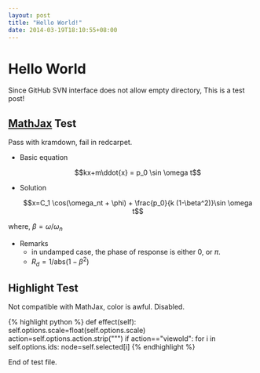 ```yaml
---
layout: post
title: "Hello World!"
date: 2014-03-19T18:10:55+08:00
---
```


# Hello World

Since GitHub SVN interface does not allow empty directory, This is a test post!

## [MathJax](www.mathjax.org/) Test

Pass with kramdown, fail in redcarpet.

* Basic equation

    $$kx+m\ddot{x} = p_0 \sin \omega t$$

* Solution

    $$x=C_1  \cos(\omega_nt + \phi) +  \frac{p_0}{k (1-\beta^2)}\sin \omega t$$
    
where, $\beta=\omega/\omega_n$

* Remarks
    * in undamped case, the phase of response is either 0, or $\pi$. 
    * $R_d=1/\mathrm{abs}(1-\beta^2)$
    
## Highlight Test
Not compatible with MathJax, color is awful. Disabled.

{% highlight python %}
def effect(self):
    self.options.scale=float(self.options.scale)
    action=self.options.action.strip("\"")
    if action=="viewold":
        for i in self.options.ids:
            node=self.selected[i]
{% endhighlight %}

End of test file.